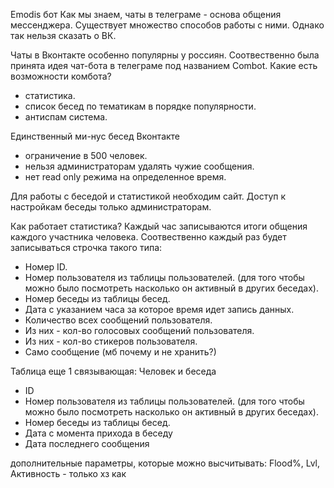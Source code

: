 Emodis бот
Как мы знаем, чаты в телеграме - основа общения мессенджера. Существует множество способов работы с ними.
Однако так нельзя сказать о ВК.

Чаты в Вконтакте особенно популярны у россиян.
Соотвественно была принята идея чат-бота в телеграме под названием Combot.
Какие есть возможности комбота?
- статистика.
- список бесед по тематикам в порядке популярности.
- антиспам система.

Единственный ми-нус бесед Вконтакте
- ограничение в 500 человек.
- нельзя администраторам удалять чужие сообщения.
- нет read only режима на определенное время.

Для работы с беседой и статистикой необходим сайт. Доступ к настройкам беседы только администраторам.

Как работает статистика?
Каждый час записываются итоги общения каждого участника человека.
Соотвественно каждый раз будет записываться строчка такого типа:
- Номер ID.
- Номер пользователя из таблицы пользователей. (для того чтобы можно было посмотреть насколько он активный в других беседах).
- Номер беседы из таблицы бесед.
- Дата с указанием часа за которое время идет запись данных.
- Количество всех сообщений пользователя.
- Из них - кол-во голосовых сообщений пользователя.
- Из них - кол-во стикеров пользователя.
- Само сообщение (мб почему и не хранить?)


Таблица еще 1 связывающая: Человек и беседа
- ID
- Номер пользователя из таблицы пользователей. (для того чтобы можно было посмотреть насколько он активный в других беседах).
- Номер беседы из таблицы бесед.
- Дата с момента прихода в беседу
- Дата последнего сообщения


дополнительные параметры, которые можно высчитывать: Flood%, Lvl, Активность - только хз как 